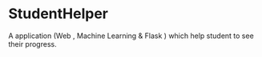 # StudentHelper
A application (Web , Machine Learning &amp; Flask ) which help student to see their progress.
